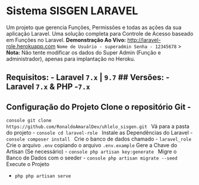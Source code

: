 # Sistema SISGEN LARAVEL 
Um projeto que gerencia Funções, Permissões e todas as ações da sua aplicação Laravel. Uma solução completa para Controle de Acesso baseado em Funções no Laravel. 
**Demonstração Ao Vivo:** http://laravel-role.herokuapp.com 
``` Nome de Usuário - superadmin Senha - 12345678 ``` > 
**Nota:** Não tente modificar os dados do Super Admin (Função e administrador), apenas para implantação no Heroku.
## Requisitos: - Laravel `7.x` | `9.7` ## Versões: - Laravel `7.x` & PHP -`7.x`
## Configuração do Projeto Clone o repositório Git - 
```console git clone https://github.com/RonaldoAmaralDev/uhlelo_sisgen.git ``` 
Vá para a pasta do projeto - ```console cd laravel-role ``` 
Instale as Dependências do Laravel - ```console composer install ``` 
Crie o banco de dados chamado - `laravel_role` 
Crie o arquivo `.env` copiando o arquivo `.env.example` Gere a Chave do Artisan (Se necessário) - 
```console php artisan key:generate ``` 
Migre o Banco de Dados com o seeder - ```console php artisan migrate --seed ```
Execute o Projeto 
- ```php php artisan serve ```
